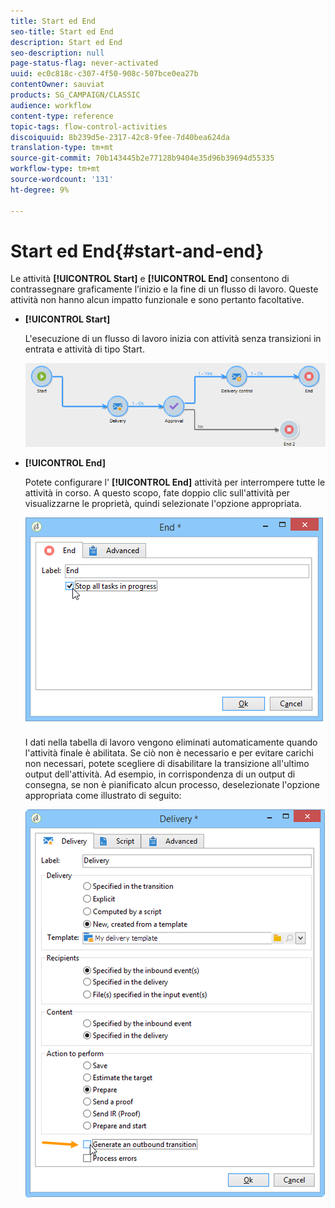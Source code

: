 ```yaml
---
title: Start ed End
seo-title: Start ed End
description: Start ed End
seo-description: null
page-status-flag: never-activated
uuid: ec0c818c-c307-4f50-908c-507bce0ea27b
contentOwner: sauviat
products: SG_CAMPAIGN/CLASSIC
audience: workflow
content-type: reference
topic-tags: flow-control-activities
discoiquuid: 8b239d5e-2317-42c8-9fee-7d40bea624da
translation-type: tm+mt
source-git-commit: 70b143445b2e77128b9404e35d96b39694d55335
workflow-type: tm+mt
source-wordcount: '131'
ht-degree: 9%

---
```



# Start ed End{#start-and-end}

Le attività **[!UICONTROL Start]** e **[!UICONTROL End]** consentono di contrassegnare graficamente l’inizio e la fine di un flusso di lavoro. Queste attività non hanno alcun impatto funzionale e sono pertanto facoltative.

* **[!UICONTROL Start]**

   L&#39;esecuzione di un flusso di lavoro inizia con attività senza transizioni in entrata e attività di tipo Start.

   ![](assets/s_user_segmentation_start_stop.png)

* **[!UICONTROL End]**

   Potete configurare l&#39; **[!UICONTROL End]** attività per interrompere tutte le attività in corso. A questo scopo, fate doppio clic sull&#39;attività per visualizzarne le proprietà, quindi selezionate l&#39;opzione appropriata.

   ![](assets/s_user_segmentation_end.png)

   I dati nella tabella di lavoro vengono eliminati automaticamente quando l&#39;attività finale è abilitata. Se ciò non è necessario e per evitare carichi non necessari, potete scegliere di disabilitare la transizione all&#39;ultimo output dell&#39;attività. Ad esempio, in corrispondenza di un output di consegna, se non è pianificato alcun processo, deselezionate l&#39;opzione appropriata come illustrato di seguito:

   ![](assets/s_advuser_delivery_option_no_output.png)


